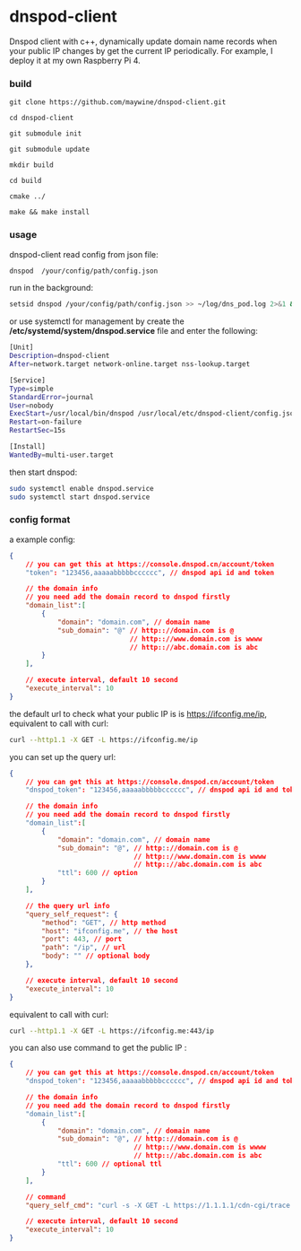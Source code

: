 # dnspod-client
Dnspod client with c++, dynamically update domain name records when your public IP changes by get the current IP periodically. For example, I deploy it at my own Raspberry Pi 4.

### build

```
git clone https://github.com/maywine/dnspod-client.git

cd dnspod-client

git submodule init

git submodule update

mkdir build

cd build

cmake ../

make && make install
```

### usage

dnspod-client read config from json file:

```bash
dnspod  /your/config/path/config.json
```

run in the background:

```bash
setsid dnspod /your/config/path/config.json >> ~/log/dns_pod.log 2>&1 &
```

or use systemctl for management by create the **/etc/systemd/system/dnspod.service** file and enter the following:

```bash
[Unit]
Description=dnspod-client
After=network.target network-online.target nss-lookup.target

[Service]
Type=simple
StandardError=journal
User=nobody
ExecStart=/usr/local/bin/dnspod /usr/local/etc/dnspod-client/config.json
Restart=on-failure
RestartSec=15s

[Install]
WantedBy=multi-user.target
```

then start dnspod:

```bash
sudo systemctl enable dnspod.service
sudo systemctl start dnspod.service
```

### config format

a example config:

```json
{
    // you can get this at https://console.dnspod.cn/account/token
    "token": "123456,aaaaabbbbbcccccc", // dnspod api id and token

    // the domain info
    // you need add the domain record to dnspod firstly
    "domain_list":[
        {
            "domain": "domain.com", // domain name
            "sub_domain": "@" // http:://domain.com is @
                              // http:://www.domain.com is wwww
                              // http:://abc.domain.com is abc
        }
    ],

    // execute interval, default 10 second
    "execute_interval": 10
}
```
the default url to check what your public IP is is https://ifconfig.me/ip, equivalent to call with curl:

```bash
curl --http1.1 -X GET -L https://ifconfig.me/ip
```

you can set up the query url:

```json
{
    // you can get this at https://console.dnspod.cn/account/token
    "dnspod_token": "123456,aaaaabbbbbcccccc", // dnspod api id and token: "$api_id,$api_token"

    // the domain info
    // you need add the domain record to dnspod firstly
    "domain_list":[
        {
            "domain": "domain.com", // domain name
            "sub_domain": "@", // http:://domain.com is @
                               // http:://www.domain.com is wwww
                               // http:://abc.domain.com is abc
            "ttl": 600 // option
        }
    ],

    // the query url info
    "query_self_request": {
        "method": "GET", // http method
        "host": "ifconfig.me", // the host
        "port": 443, // port
        "path": "/ip", // url
        "body": "" // optional body
    },

    // execute interval, default 10 second
    "execute_interval": 10
}
```

equivalent to call with curl:

```bash
curl --http1.1 -X GET -L https://ifconfig.me:443/ip
```

you can also use command to get the public IP :
```json
{
    // you can get this at https://console.dnspod.cn/account/token
    "dnspod_token": "123456,aaaaabbbbbcccccc", // dnspod api id and token: "$api_id,$api_token"

    // the domain info
    // you need add the domain record to dnspod firstly
    "domain_list":[
        {
            "domain": "domain.com", // domain name
            "sub_domain": "@", // http:://domain.com is @
                               // http:://www.domain.com is wwww
                               // http:://abc.domain.com is abc
            "ttl": 600 // optional ttl
        }
    ],

    // command
    "query_self_cmd": "curl -s -X GET -L https://1.1.1.1/cdn-cgi/trace | awk -F '=' '{if (NR==3){print $2}}'",

    // execute interval, default 10 second
    "execute_interval": 10
}
```